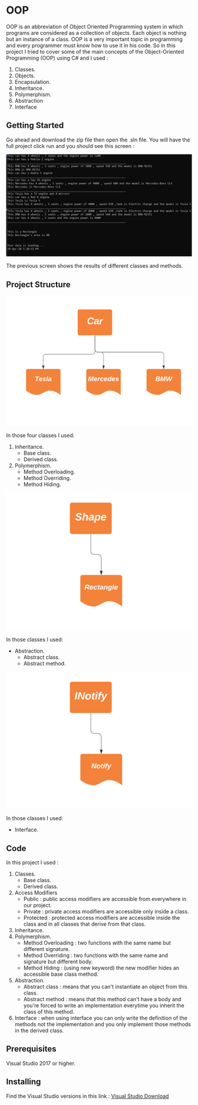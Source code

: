 # OOP
<p>
 OOP is an abbreviation of Object Oriented Programming system in which programs are considered as a collection of objects. Each object is nothing but an instance of a class. OOP is a very important topic in programming and every programmer must know how to use it in his code.
So in this project I tried to cover some of the main concepts of the Object-Oriented Programming (OOP) using C#
and I used :
</p>
<p>
 <ol>
  <li>Classes.</li>
  <li>Objects.</li>
  <li>Encapsulation.</li>
  <li>Inheritance.</li>
  <li>Polymerphism.</li>
  <li>Abstraction</li>
  <li>Interface</li>
</ol> 
<p/>

## Getting Started
<p>
Go ahead and download the zip file then open the .sln file. You will have the full project click run and you should see this screen : 
</p>
<p align="center">
    <img src="Img/80.PNG" alt="TicTacToe"/>
</p>

<p>
The previous screen shows the results of different classes and methods.
</p>


## Project Structure

<p align="center">
    <img src="Img/classes.png" alt="TicTacToe"/>
</p>
<p>
In those four classes I used: 
 <ol>
  <li>Inheritance.
    <ul>
      <li>Base class.</li>
      <li>Derived class.</li>
    </ul>
  </li>
   <li>Polymerphism.
  <ul>
      <li>Method Overloading.</li>
      <li>Method Overriding.</li>
      <li>Method Hiding.</li>
    </ul>
  </li>
  </ol> 
</p>

<p align="center">
    <img src="Img/abstract classes.png" alt="TicTacToe"/>
</p>

<p>
In those classes I used: 
 <ul>
  <li>Abstraction.
    <ul>
      <li>Abstract class.</li>
      <li>Abstract method.</li>
    </ul>
  </li>
  </ul> 
</p>

<p align="center">
    <img src="Img/interfaces.png" alt="TicTacToe"/>
</p>
<p>
In those classes I used: 
 <ul>
  <li>Interface.</li>
  </ul> 
</p>


## Code

<p>In this project I used : 
 <ol>
  <li>Classes.
    <ul>
      <li>Base class.</li>
      <li>Derived class.</li>
    </ul>
  </li>
  <li>Access Modifiers
    <ul>
      <li>Public : public access modifiers are accessible from everywhere in our project. </li>
      <li>Private :  private access modifiers are accessible only inside a class. </li>
      <li>Protected : protected access modifiers are accessible inside the class and in all classes that derive from that class.</li>
    </ul>
  </li>
  <li>Inheritance.</li>
  <li>Polymerphism.
  <ul>
      <li>Method Overloading : two functions with the same name but different signature.</li>
      <li>Method Overriding : two functions with the same name and signature but different body.</li>
      <li>Method Hiding : (using new keyword) the new modifier hides an accessible base class method.</li>
    </ul>
  </li>
  <li>Abstraction.
   <ul>
      <li>Abstract class : means that you can't instantiate an object from this class.</li>
      <li>Abstract method : means that this method can't have a body and you're forced to write an implementation everytime you inherit 
      the class of this method.</li>
    </ul>
  </li>
  <li>Interface : when using interface you can only write the definition of the methods not the implementation 
  and you only implement those methods in the derived class.</li>
</ol> 
<p/>



## Prerequisites

Visual Studio 2017 or higher. 


## Installing

Find the Visual Studio versions in this link : 
<a href="https://visualstudio.microsoft.com/downloads/" target="_blank">Visual Studio Download</a>

